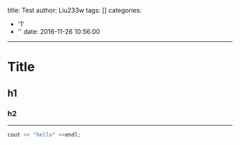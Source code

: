 title: Test
author: Liu233w
tags: []
categories:
  - '1'
  - ''
date: 2016-11-26 10:56:00
---
# Title

## h1

### h2

-----------------------------------------------


```c++
cout << "hello" <<endl;
```